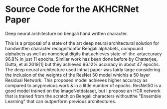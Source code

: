 # Source Code for the AKHCRNet Paper

Deep neural architecture on bengali hand written character.

This is a proposal of a state of the art deep neural architectural solution for handwritten character recognitionfor Bengali alphabets, compound alphabets as well as numerical digits that achieves state-of-the-artaccuracy 96.8% in just 11 epochs.  Similar work has been done before by Chatterjee, Dutta, et al.2019[1] but they achieved 96.12% accuracy in about 47 epochs. The deep neural architecture used inthat paper was fairly large considering the inclusion of the weights of the ResNet 50 model whichis a 50 layer Residual Network. This proposed model achieves higher accuracy as compared to anyprevious work & in a little number of epochs. ResNet50 is a good model trained on the ImageNetdataset, but I propose an HCR network that is trained from the scratch on Bengali characters withoutthe "Ensemble Learning" that can outperform previous architectures.
